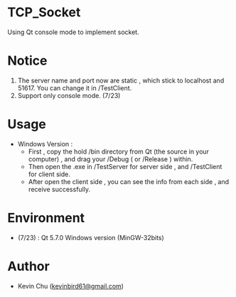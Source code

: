 # TCP_Socket
Using Qt console mode to implement socket.

# Notice 
1. The server name and port now are static , which stick to localhost and 51617. You can change it in /TestClient.
2. Support only console mode. (7/23)

# Usage 
  - Windows Version : 
    - First , copy the hold /bin directory from Qt (the source in your computer) , and drag your /Debug ( or /Release ) within.
    - Then open the .exe in /TestServer for server side , and /TestClient for client side.
    - After open the client side , you can see the info from each side , and receive successfully.

# Environment
  - (7/23) : Qt 5.7.0 Windows version (MinGW-32bits)

# Author
  - Kevin Chu (kevinbird61@gmail.com)

